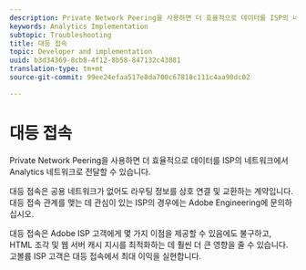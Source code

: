 ```yaml
---
description: Private Network Peering을 사용하면 더 효율적으로 데이터를 ISP의 네트워크에서 Analytics 네트워크로 전달할 수 있습니다.
keywords: Analytics Implementation
subtopic: Troubleshooting
title: 대등 접속
topic: Developer and implementation
uuid: b3d34369-8cb8-4f12-8b58-847132c43881
translation-type: tm+mt
source-git-commit: 99ee24efaa517e8da700c67818c111c4aa90dc02

---
```



# 대등 접속

Private Network Peering을 사용하면 더 효율적으로 데이터를 ISP의 네트워크에서 Analytics 네트워크로 전달할 수 있습니다.

대등 접속은 공용 네트워크가 없어도 라우팅 정보를 상호 연결 및 교환하는 계약입니다. 대등 접속 관계를 맺는 데 관심이 있는 ISP의 경우에는 Adobe Engineering에 문의하십시오.

대등 접속은 Adobe ISP 고객에게 몇 가지 이점을 제공할 수 있음에도 불구하고, HTML 조각 및 웹 서버 캐시 지시를 최적화하는 데 훨씬 더 큰 영향을 줄 수 있습니다. 고볼륨 ISP 고객은 대등 접속에서 최대 이익을 실현합니다.
